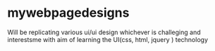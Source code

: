 # mywebpagedesigns
Will be replicating various ui/ui design whichever is challeging and interestsme with aim of learning the UI(css, html, jquery ) technology
